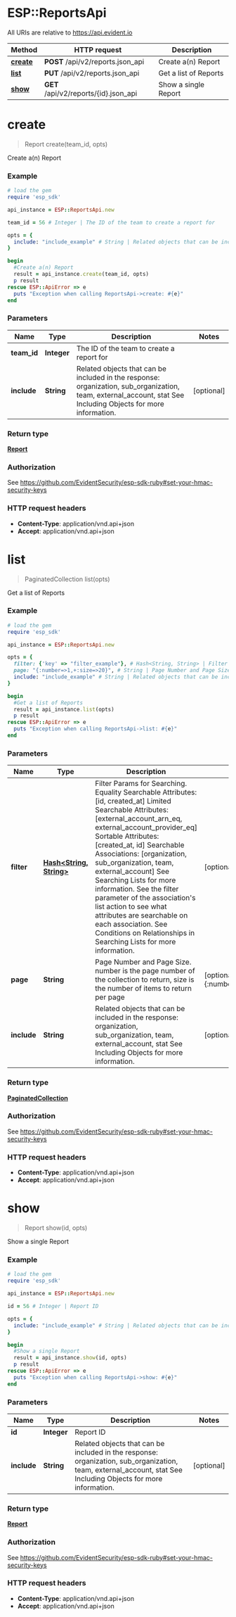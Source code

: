 # ESP::ReportsApi

All URIs are relative to https://api.evident.io

Method | HTTP request | Description
------------- | ------------- | -------------
[**create**](ReportsApi.md#create) | **POST** /api/v2/reports.json_api | Create a(n) Report
[**list**](ReportsApi.md#list) | **PUT** /api/v2/reports.json_api | Get a list of Reports
[**show**](ReportsApi.md#show) | **GET** /api/v2/reports/{id}.json_api | Show a single Report


# **create**
> Report create(team_id, opts)

Create a(n) Report



### Example
```ruby
# load the gem
require 'esp_sdk'

api_instance = ESP::ReportsApi.new

team_id = 56 # Integer | The ID of the team to create a report for

opts = { 
  include: "include_example" # String | Related objects that can be included in the response:  organization, sub_organization, team, external_account, stat See Including Objects for more information.
}

begin
  #Create a(n) Report
  result = api_instance.create(team_id, opts)
  p result
rescue ESP::ApiError => e
  puts "Exception when calling ReportsApi->create: #{e}"
end
```

### Parameters

Name | Type | Description  | Notes
------------- | ------------- | ------------- | -------------
 **team_id** | **Integer**| The ID of the team to create a report for | 
 **include** | **String**| Related objects that can be included in the response:  organization, sub_organization, team, external_account, stat See Including Objects for more information. | [optional] 

### Return type

[**Report**](Report.md)

### Authorization

See https://github.com/EvidentSecurity/esp-sdk-ruby#set-your-hmac-security-keys

### HTTP request headers

 - **Content-Type**: application/vnd.api+json
 - **Accept**: application/vnd.api+json



# **list**
> PaginatedCollection list(opts)

Get a list of Reports



### Example
```ruby
# load the gem
require 'esp_sdk'

api_instance = ESP::ReportsApi.new

opts = { 
  filter: {'key' => "filter_example"}, # Hash<String, String> | Filter Params for Searching.  Equality Searchable Attributes: [id, created_at]  Limited Searchable Attributes: [external_account_arn_eq, external_account_provider_eq] Sortable Attributes: [created_at, id] Searchable Associations: [organization, sub_organization, team, external_account] See Searching Lists for more information. See the filter parameter of the association's list action to see what attributes are searchable on each association. See Conditions on Relationships in Searching Lists for more information.
  page: "{:number=>1,+:size=>20}", # String | Page Number and Page Size.  number is the page number of the collection to return, size is the number of items to return per page
  include: "include_example" # String | Related objects that can be included in the response:  organization, sub_organization, team, external_account, stat See Including Objects for more information.
}

begin
  #Get a list of Reports
  result = api_instance.list(opts)
  p result
rescue ESP::ApiError => e
  puts "Exception when calling ReportsApi->list: #{e}"
end
```

### Parameters

Name | Type | Description  | Notes
------------- | ------------- | ------------- | -------------
 **filter** | [**Hash&lt;String, String&gt;**](String.md)| Filter Params for Searching.  Equality Searchable Attributes: [id, created_at]  Limited Searchable Attributes: [external_account_arn_eq, external_account_provider_eq] Sortable Attributes: [created_at, id] Searchable Associations: [organization, sub_organization, team, external_account] See Searching Lists for more information. See the filter parameter of the association&#39;s list action to see what attributes are searchable on each association. See Conditions on Relationships in Searching Lists for more information. | [optional] 
 **page** | **String**| Page Number and Page Size.  number is the page number of the collection to return, size is the number of items to return per page | [optional] [default to {:number&#x3D;&gt;1,+:size&#x3D;&gt;20}]
 **include** | **String**| Related objects that can be included in the response:  organization, sub_organization, team, external_account, stat See Including Objects for more information. | [optional] 

### Return type

[**PaginatedCollection**](PaginatedCollection.md)

### Authorization

See https://github.com/EvidentSecurity/esp-sdk-ruby#set-your-hmac-security-keys

### HTTP request headers

 - **Content-Type**: application/vnd.api+json
 - **Accept**: application/vnd.api+json



# **show**
> Report show(id, opts)

Show a single Report



### Example
```ruby
# load the gem
require 'esp_sdk'

api_instance = ESP::ReportsApi.new

id = 56 # Integer | Report ID

opts = { 
  include: "include_example" # String | Related objects that can be included in the response:  organization, sub_organization, team, external_account, stat See Including Objects for more information.
}

begin
  #Show a single Report
  result = api_instance.show(id, opts)
  p result
rescue ESP::ApiError => e
  puts "Exception when calling ReportsApi->show: #{e}"
end
```

### Parameters

Name | Type | Description  | Notes
------------- | ------------- | ------------- | -------------
 **id** | **Integer**| Report ID | 
 **include** | **String**| Related objects that can be included in the response:  organization, sub_organization, team, external_account, stat See Including Objects for more information. | [optional] 

### Return type

[**Report**](Report.md)

### Authorization

See https://github.com/EvidentSecurity/esp-sdk-ruby#set-your-hmac-security-keys

### HTTP request headers

 - **Content-Type**: application/vnd.api+json
 - **Accept**: application/vnd.api+json



